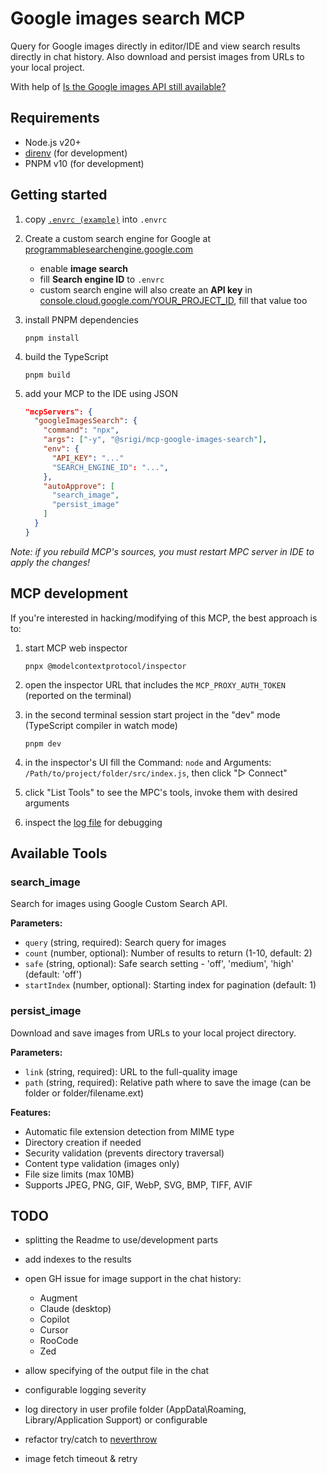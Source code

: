 # Google images search MCP

Query for Google images directly in editor/IDE and view search results directly in chat history. Also download and persist images from URLs to your local project.

With help of [Is the Google images API still available?](https://old.reddit.com/r/googlecloud/comments/126efns/is_the_google_images_api_still_available/)

## Requirements

- Node.js v20+
- [direnv](https://direnv.net/#getting-started) (for development)
- PNPM v10 (for development)

## Getting started

1. copy [`.envrc (example)`](<.envrc%20(example)>) into `.envrc`

2. Create a custom search engine for Google at [programmablesearchengine.google.com](https://programmablesearchengine.google.com/controlpanel/all)
   - enable **image search**
   - fill **Search engine ID** to `.envrc`
   - custom search engine will also create an **API key** in [console.cloud.google.com/YOUR_PROJECT_ID](https://console.cloud.google.com/apis/credentials), fill that value too

3. install PNPM dependencies

   ```
   pnpm install
   ```

4. build the TypeScript

   ```
   pnpm build
   ```

5. add your MCP to the IDE using JSON

   ```json
   "mcpServers": {
     "googleImagesSearch": {
       "command": "npx",
       "args": ["-y", "@srigi/mcp-google-images-search"],
       "env": {
         "API_KEY": "..."
         "SEARCH_ENGINE_ID": "...",
       },
       "autoApprove": [
         "search_image",
         "persist_image"
       ]
     }
   }
   ```

_Note: if you rebuild MCP's sources, you must restart MPC server in IDE to apply the changes!_

## MCP development

If you're interested in hacking/modifying of this MCP, the best approach is to:

1. start MCP web inspector

   ```
   pnpx @modelcontextprotocol/inspector
   ```

2. open the inspector URL that includes the `MCP_PROXY_AUTH_TOKEN` (reported on the terminal)

3. in the second terminal session start project in the "dev" mode (TypeScript compiler in watch mode)

   ```
   pnpm dev
   ```

4. in the inspector's UI fill the Command: `node` and Arguments: `/Path/to/project/folder/src/index.js`, then click "▷ Connect"

5. click "List Tools" to see the MPC's tools, invoke them with desired arguments

6. inspect the [log file](logs/info.log) for debugging

## Available Tools

### search_image

Search for images using Google Custom Search API.

**Parameters:**

- `query` (string, required): Search query for images
- `count` (number, optional): Number of results to return (1-10, default: 2)
- `safe` (string, optional): Safe search setting - 'off', 'medium', 'high' (default: 'off')
- `startIndex` (number, optional): Starting index for pagination (default: 1)

### persist_image

Download and save images from URLs to your local project directory.

**Parameters:**

- `link` (string, required): URL to the full-quality image
- `path` (string, required): Relative path where to save the image (can be folder or folder/filename.ext)

**Features:**

- Automatic file extension detection from MIME type
- Directory creation if needed
- Security validation (prevents directory traversal)
- Content type validation (images only)
- File size limits (max 10MB)
- Supports JPEG, PNG, GIF, WebP, SVG, BMP, TIFF, AVIF

## TODO

- splitting the Readme to use/development parts
- add indexes to the results
- open GH issue for image support in the chat history:
  - Augment
  - Claude (desktop)
  - Copilot
  - Cursor
  - RooCode
  - Zed

- allow specifying of the output file in the chat
- configurable logging severity
- log directory in user profile folder (AppData\Roaming, Library/Application Support) or configurable
- refactor try/catch to [neverthrow](https://github.com/supermacro/neverthrow)
- image fetch timeout & retry
